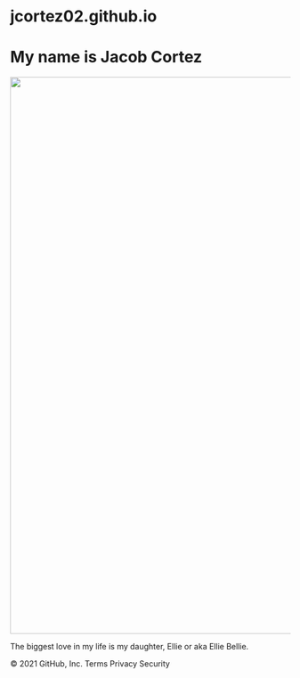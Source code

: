 # jcortez02.github.io
<!DOCTYPE html>
<html lang="en-us">
<head>
  <meta charset="UTF-8">
  <title>Activity 1: Basic HTML Bio</title>
</head>

<body>
<h1> My name is Jacob Cortez</h1>
<img width = '750' height = '1000' src= '/Users/jacobcortez/Documents/GitHub/DS_Repos/Cortez_Workspace/jcortez02.github.io/IMG_3120.jpeg'
<br>

<p>
The biggest love in my life is my daughter, Ellie or aka Ellie Bellie.
</p>

</body>

</html>
© 2021 GitHub, Inc.
Terms
Privacy
Security
